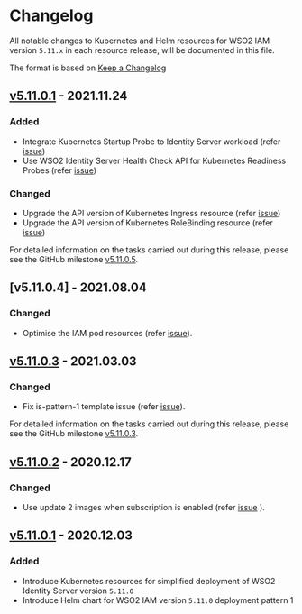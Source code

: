 # Changelog

All notable changes to Kubernetes and Helm resources for WSO2 IAM version `5.11.x` in each resource release, will be documented in this file.

The format is based on [Keep a Changelog](https://keepachangelog.com/en/1.0.0/)

## [v5.11.0.1] - 2021.11.24

### Added

- Integrate Kubernetes Startup Probe to Identity Server workload (refer [issue](https://github.com/wso2/kubernetes-is/issues/230))
- Use WSO2 Identity Server Health Check API for Kubernetes Readiness Probes (refer [issue](https://github.com/wso2/kubernetes-is/issues/252))

### Changed

- Upgrade the API version of Kubernetes Ingress resource (refer [issue](https://github.com/wso2/kubernetes-is/issues/312))
- Upgrade the API version of Kubernetes RoleBinding resource (refer [issue](https://github.com/wso2/kubernetes-is/issues/313))

For detailed information on the tasks carried out during this release, please see the GitHub milestone
[v5.11.0.5](https://github.com/wso2/kubernetes-is/milestone/13).

## [v5.11.0.4] - 2021.08.04

### Changed

- Optimise the IAM pod resources (refer [issue](https://github.com/wso2/kubernetes-is/issues/305)).

## [v5.11.0.3] - 2021.03.03

### Changed

- Fix is-pattern-1 template issue (refer [issue](https://github.com/wso2/kubernetes-is/issues/288)).

For detailed information on the tasks carried out during this release, please see the GitHub milestone
[v5.11.0.3](https://github.com/wso2/kubernetes-is/milestone/12).

## [v5.11.0.2] - 2020.12.17

### Changed

- Use update 2 images when subscription is enabled (refer [issue](https://github.com/wso2/kubernetes-is/issues/280) ).

## [v5.11.0.1] - 2020.12.03

### Added

- Introduce Kubernetes resources for simplified deployment of WSO2 Identity Server version `5.11.0`
- Introduce Helm chart for WSO2 IAM version `5.11.0` deployment pattern 1

[v5.11.0.1]: https://github.com/wso2/kubernetes-is/compare/v5.10.0.2...v5.11.0.1
[v5.11.0.2]: https://github.com/wso2/kubernetes-is/compare/v5.11.0.1...v5.11.0.2
[v5.11.0.3]: https://github.com/wso2/kubernetes-is/compare/v5.11.0.2...v5.11.0.3
